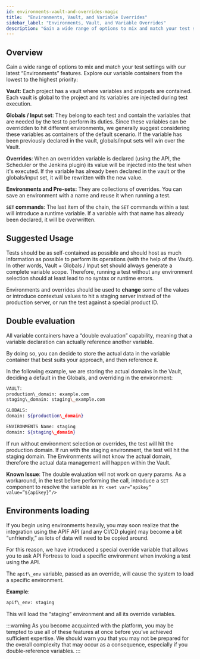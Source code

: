 ```yaml
---
id: environments-vault-and-overrides-magic
title:  "Environments, Vault, and Variable Overrides"
sidebar_label: "Environments, Vault, and Variable Overrides"
description: "Gain a wide range of options to mix and match your test settings with our latest “Environments” features."
---
```


## Overview

Gain a wide range of options to mix and match your test settings with our latest “Environments” features. Explore our variable containers from the lowest to the highest priority:

**Vault:** Each project has a vault where variables and snippets are contained. Each vault is global to the project and its variables are injected during test execution.

**Globals / Input set**: They belong to each test and contain the variables that are needed by the test to perform its duties. Since these variables can be overridden to hit different environments, we generally suggest considering these variables as containers of the default scenario. If the variable has been previously declared in the vault, globals/input sets will win over the Vault.

**Overrides**: When an overridden variable is declared (using the API, the Scheduler or the Jenkins plugin) its value will be injected into the test when it's executed. If the variable has already been declared in the vault or the globals/input set, it will be rewritten with the new value.

**Environments and Pre-sets:** They are collections of overrides. You can save an environment with a name and reuse it when running a test.

**`SET` commands**: The last item of the chain, the `SET` commands within a test will introduce a runtime variable. If a variable with that name has already been declared, it will be overwritten.

## Suggested Usage

Tests should be as self-contained as possible and should host as much information as possible to perform its operations (with the help of the Vault). In other words, Vault + Globals / Input set should always generate a complete variable scope. Therefore, running a test without any environment selection should at least lead to no syntax or runtime errors.

Environments and overrides should be used to **change** some of the values or introduce contextual values to hit a staging server instead of the production server, or run the test against a special product ID.

## Double evaluation

All variable containers have a “double evaluation” capability, meaning that a variable declaration can actually reference another variable.

By doing so, you can decide to store the actual data in the variable container that best suits your approach, and then reference it.

In the following example, we are storing the actual domains in the Vault, deciding a default in the Globals, and overriding in the environment:

```bash
VAULT:
production\_domain: example.com
staging\_domain: staging\_example.com

GLOBALS:
domain: ${production\_domain}

ENVIRONMENTS Name: staging
domain: ${staging\_domain}
```

If run without environment selection or overrides, the test will hit the production domain. If run with the staging environment, the test will hit the staging domain. The Environments will not know the actual domain, therefore the actual data management will happen within the Vault.

**Known Issue**: The double evaluation will not work on query params. As a workaround, in the test before performing the call, introduce a `SET` component to resolve the variable as in: `<set var=”apikey” value=”${apikey}”/>`

## Environments loading

If you begin using environments heavily, you may soon realize that the integration using the APIF API (and any CI/CD plugin) may become a bit “unfriendly,” as lots of data will need to be copied around.

For this reason, we have introduced a special override variable that allows you to ask API Fortress to load a specific environment when invoking a test using the API.

The `apif\_env` variable, passed as an override, will cause the system to load a specific environment.

__Example__:

```bash
apif\_env: staging
```

This will load the “staging” environment and all its override variables.

:::warning
As you become acquainted with the platform, you may be tempted to use all of these features at once before you’ve achieved sufficient expertise. We should warn you that you may not be prepared for the overall complexity that may occur as a consequence, especially if you double-reference variables.
:::
